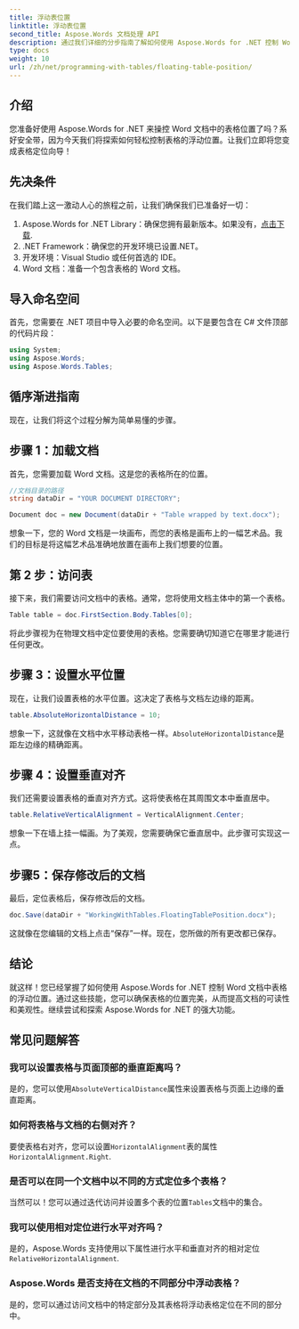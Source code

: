 ```yaml
---
title: 浮动表位置
linktitle: 浮动表位置
second_title: Aspose.Words 文档处理 API
description: 通过我们详细的分步指南了解如何使用 Aspose.Words for .NET 控制 Word 文档中表格的浮动位置。
type: docs
weight: 10
url: /zh/net/programming-with-tables/floating-table-position/
---
```

## 介绍

您准备好使用 Aspose.Words for .NET 来操控 Word 文档中的表格位置了吗？系好安全带，因为今天我们将探索如何轻松控制表格的浮动位置。让我们立即将您变成表格定位向导！

## 先决条件

在我们踏上这一激动人心的旅程之前，让我们确保我们已准备好一切：

1. Aspose.Words for .NET Library：确保您拥有最新版本。如果没有，[点击下载](https://releases.aspose.com/words/net/).
2. .NET Framework：确保您的开发环境已设置.NET。
3. 开发环境：Visual Studio 或任何首选的 IDE。
4. Word 文档：准备一个包含表格的 Word 文档。

## 导入命名空间

首先，您需要在 .NET 项目中导入必要的命名空间。以下是要包含在 C# 文件顶部的代码片段：

```csharp
using System;
using Aspose.Words;
using Aspose.Words.Tables;
```

## 循序渐进指南

现在，让我们将这个过程分解为简单易懂的步骤。

## 步骤 1：加载文档

首先，您需要加载 Word 文档。这是您的表格所在的位置。

```csharp
//文档目录的路径
string dataDir = "YOUR DOCUMENT DIRECTORY";

Document doc = new Document(dataDir + "Table wrapped by text.docx");
```

想象一下，您的 Word 文档是一块画布，而您的表格是画布上的一幅艺术品。我们的目标是将这幅艺术品准确地放置在画布上我们想要的位置。

## 第 2 步：访问表

接下来，我们需要访问文档中的表格。通常，您将使用文档主体中的第一个表格。

```csharp
Table table = doc.FirstSection.Body.Tables[0];
```

将此步骤视为在物理文档中定位要使用的表格。您需要确切知道它在哪里才能进行任何更改。

## 步骤 3：设置水平位置

现在，让我们设置表格的水平位置。这决定了表格与文档左边缘的距离。

```csharp
table.AbsoluteHorizontalDistance = 10;
```

想象一下，这就像在文档中水平移动表格一样。`AbsoluteHorizontalDistance`是距左边缘的精确距离。

## 步骤 4：设置垂直对齐

我们还需要设置表格的垂直对齐方式。这将使表格在其周围文本中垂直居中。

```csharp
table.RelativeVerticalAlignment = VerticalAlignment.Center;
```

想象一下在墙上挂一幅画。为了美观，您需要确保它垂直居中。此步骤可实现这一点。

## 步骤5：保存修改后的文档

最后，定位表格后，保存修改后的文档。

```csharp
doc.Save(dataDir + "WorkingWithTables.FloatingTablePosition.docx");
```

这就像在您编辑的文档上点击“保存”一样。现在，您所做的所有更改都已保存。

## 结论

就这样！您已经掌握了如何使用 Aspose.Words for .NET 控制 Word 文档中表格的浮动位置。通过这些技能，您可以确保表格的位置完美，从而提高文档的可读性和美观性。继续尝试和探索 Aspose.Words for .NET 的强大功能。

## 常见问题解答

### 我可以设置表格与页面顶部的垂直距离吗？

是的，您可以使用`AbsoluteVerticalDistance`属性来设置表格与页面上边缘的垂直距离。

### 如何将表格与文档的右侧对齐？

要使表格右对齐，您可以设置`HorizontalAlignment`表的属性`HorizontalAlignment.Right`.

### 是否可以在同一个文档中以不同的方式定位多个表格？

当然可以！您可以通过迭代访问并设置多个表的位置`Tables`文档中的集合。

### 我可以使用相对定位进行水平对齐吗？

是的，Aspose.Words 支持使用以下属性进行水平和垂直对齐的相对定位`RelativeHorizontalAlignment`.

### Aspose.Words 是否支持在文档的不同部分中浮动表格？

是的，您可以通过访问文档中的特定部分及其表格将浮动表格定位在不同的部分中。